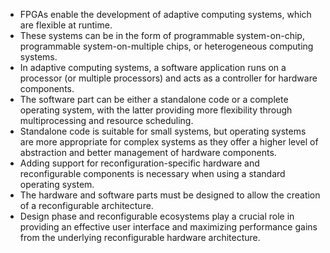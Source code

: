 - FPGAs enable the development of adaptive computing systems, which are flexible at runtime.
- These systems can be in the form of programmable system-on-chip, programmable system-on-multiple chips, or heterogeneous computing systems.
- In adaptive computing systems, a software application runs on a processor (or multiple processors) and acts as a controller for hardware components.
- The software part can be either a standalone code or a complete operating system, with the latter providing more flexibility through multiprocessing and resource scheduling.
- Standalone code is suitable for small systems, but operating systems are more appropriate for complex systems as they offer a higher level of abstraction and better management of hardware components.
- Adding support for reconfiguration-specific hardware and reconfigurable components is necessary when using a standard operating system.
- The hardware and software parts must be designed to allow the creation of a reconfigurable architecture.
- Design phase and reconfigurable ecosystems play a crucial role in providing an effective user interface and maximizing performance gains from the underlying reconfigurable hardware architecture.